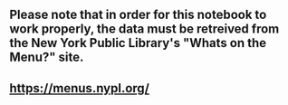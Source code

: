 ## Please note that in order for this notebook to work properly, the data must be retreived from the New York Public Library's "Whats on the Menu?" site.
## https://menus.nypl.org/
